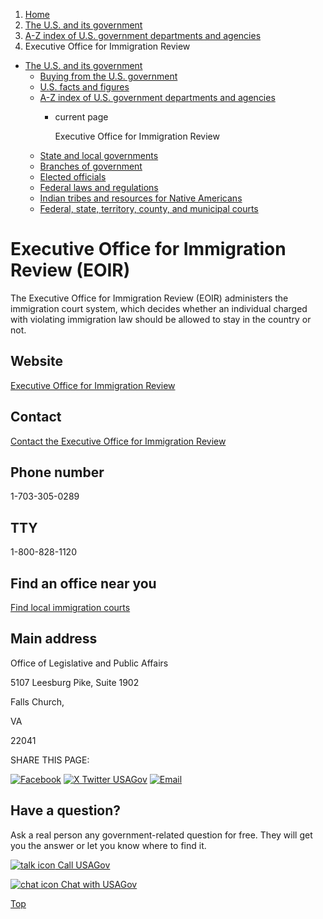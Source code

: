 1. [Home](/)
2. [The U.S. and its government](/about-the-us)
3. [A-Z index of U.S. government departments and agencies](/agency-index)
4. Executive Office for Immigration Review

* [The U.S. and its government](/about-the-us)
  + [Buying from the U.S. government](/buy-from-government)
  + [U.S. facts and figures](/facts-figures)
  + [A-Z index of U.S. government departments and agencies](/agency-index)
    - current page

      Executive Office for Immigration Review
  + [State and local governments](/state-local-governments)
  + [Branches of government](/branches-of-government)
  + [Elected officials](/elected-officials)
  + [Federal laws and regulations](/laws-and-regulations)
  + [Indian tribes and resources for Native Americans](/tribes)
  + [Federal, state, territory, county, and municipal courts](/courts)

Executive Office for Immigration Review
(EOIR)
==============================================

The Executive Office for Immigration Review (EOIR) administers the immigration court system, which decides whether an individual charged with violating immigration law should be allowed to stay in the country or not.

Website
-------

[Executive Office for Immigration Review](https://www.justice.gov/eoir)

Contact
-------

[Contact the Executive Office for Immigration Review](https://www.justice.gov/eoir/contact-eoir)

Phone number
------------

1-703-305-0289

TTY
---

1-800-828-1120

Find an office near you
-----------------------

[Find local immigration courts](https://www.justice.gov/eoir/eoir-immigration-court-listing)

Main address
------------

Office of Legislative and Public Affairs
  

5107 Leesburg Pike, Suite 1902
  

Falls Church,

VA

22041

SHARE THIS PAGE:

[![Facebook](/themes/custom/usagov/images/social-media-icons/Facebook_Icon.svg)](https://www.facebook.com/sharer/sharer.php?u=https://www.usa.gov/agencies/executive-office-for-immigration-review&v=3)
[![X Twitter USAGov](/themes/custom/usagov/images/social-media-icons/X_Twitter_Icon.svg?version=2)](https://twitter.com/intent/tweet?source=webclient&text=https://www.usa.gov/agencies/executive-office-for-immigration-review)
[![Email](/themes/custom/usagov/images/social-media-icons/Email_Icon.svg?version=2)](mailto:?subject=https://www.usa.gov/agencies/executive-office-for-immigration-review)

Have a question?
----------------

Ask a real person any government-related question for free. They will get you the answer or let you know where to find it.

[![talk icon](/themes/custom/usagov/images/ICONS_talk.png)
Call USAGov](/phone)

[![chat icon](/themes/custom/usagov/images/ICONS_chat.png)
Chat with USAGov](/chat)

[Top](#main-content)